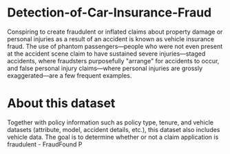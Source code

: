# Detection-of-Car-Insurance-Fraud
 Conspiring to create fraudulent or inflated claims about property damage or personal injuries as a result of an accident is known as vehicle insurance fraud. The use of phantom passengers—people who were not even present at the accident scene claim to have sustained severe injuries—staged accidents, where fraudsters purposefully "arrange" for accidents to occur, and false personal injury claims—where personal injuries are grossly exaggerated—are a few frequent examples.
 
 # About this dataset
Together with policy information such as policy type, tenure, and vehicle datasets (attribute, model, accident details, etc.), this dataset also includes vehicle data. The goal is to determine whether or not a claim application is fraudulent - FraudFound P

